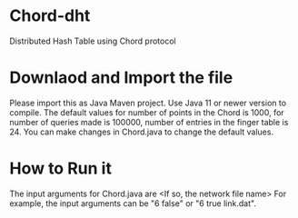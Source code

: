 # Chord-dht
Distributed Hash Table using Chord protocol

# Downlaod and Import the file
Please import this as Java Maven project. Use Java 11 or newer version to compile. 
The default values for number of points in the Chord is 1000, for number of queries made is 100000, number of entries in the finger table is 24. 
You can make changes in Chord.java to change the default values. 

# How to Run it
The input arguments for Chord.java are <number of nodes in the Network> <Whether you want to read network from the file> <If so, the network file name>
For example, the input arguments can be "6 false" or "6 true link.dat". 
